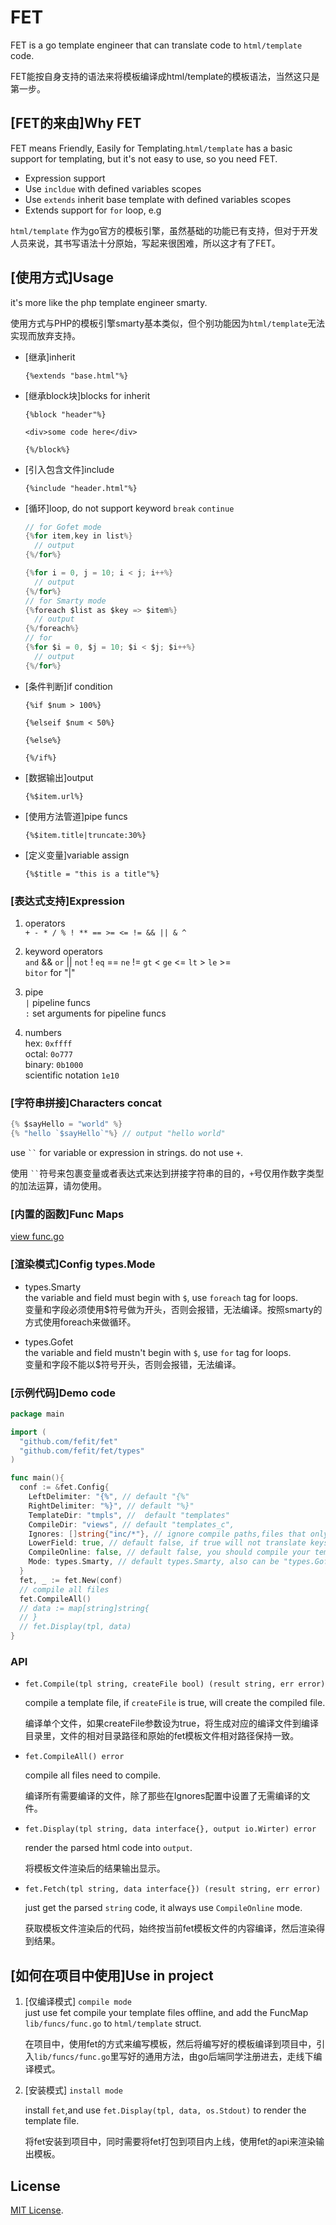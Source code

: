 # FET
FET is a go template engineer that can translate code to `html/template` code.

FET能按自身支持的语法来将模板编译成html/template的模板语法，当然这只是第一步。

## [FET的来由]Why FET
FET means Friendly, Easily for Templating.`html/template` has a basic support for templating, but it's not easy to use, so you need FET.
- Expression support
- Use `incldue` with defined variables scopes
- Use `extends` inherit base template with defined variables scopes
- Extends support for `for` loop, e.g

`html/template` 作为go官方的模板引擎，虽然基础的功能已有支持，但对于开发人员来说，其书写语法十分原始，写起来很困难，所以这才有了FET。


## [使用方式]Usage

it's more like the php template engineer smarty.

使用方式与PHP的模板引擎smarty基本类似，但个别功能因为`html/template`无法实现而放弃支持。

- [继承]inherit

  `{%extends "base.html"%}`

- [继承block块]blocks for inherit
  
  `{%block "header"%}`

    `<div>some code here</div>`
  
  `{%/block%}`

- [引入包含文件]include

  `{%include "header.html"%}`

- [循环]loop, do not support keyword `break` `continue`
  
  ```go
  // for Gofet mode
  {%for item,key in list%}
    // output
  {%/for%}
  
  {%for i = 0, j = 10; i < j; i++%}
    // output
  {%/for%}
  // for Smarty mode
  {%foreach $list as $key => $item%}
    // output
  {%/foreach%}
  // for
  {%for $i = 0, $j = 10; $i < $j; $i++%}
    // output
  {%/for%}
  ```

- [条件判断]if condition
  
  `{%if $num > 100%}`
  
  `{%elseif $num < 50%}`
  
  `{%else%}`
  
  `{%/if%}`

- [数据输出]output
  
  `{%$item.url%}`

- [使用方法管道]pipe funcs

  `{%$item.title|truncate:30%}`

- [定义变量]variable assign
  
  `{%$title = "this is a title"%}`

### [表达式支持]Expression
  
1. operators    
  `+ - * / % ! ** == >= <= != && || & ^`

2. keyword operators  
  `and` && `or` || `not` ! `eq` == `ne` != `gt` < `ge` <= `lt` > `le` >=  
  `bitor` for "|"

3. pipe   
  `|` pipeline funcs  
  `:` set arguments for pipeline funcs

4. numbers    
  hex: `0xffff`   
  octal: `0o777`  
  binary: `0b1000`  
  scientific notation `1e10`
### [字符串拼接]Characters concat  
  ```go
  {% $sayHello = "world" %}
  {% "hello `$sayHello`"%} // output "hello world"
  ```
  use ` `` ` for variable or expression in strings. do not use `+`.
  
  使用 ` `` `符号来包裹变量或者表达式来达到拼接字符串的目的，`+`号仅用作数字类型的加法运算，请勿使用。

### [内置的函数]Func Maps  

  [view func.go](./lib/funcs/funcs.go)
  
### [渲染模式]Config types.Mode  
  - types.Smarty  
  the variable and field must begin with `$`, use `foreach` tag for loops.  
  变量和字段必须使用$符号做为开头，否则会报错，无法编译。按照smarty的方式使用foreach来做循环。
  
  - types.Gofet  
  the variable and field mustn't begin with `$`, use `for` tag for loops.  
  变量和字段不能以$符号开头，否则会报错，无法编译。 

### [示例代码]Demo code
```go
package main

import (
  "github.com/fefit/fet"
  "github.com/fefit/fet/types"
)

func main(){
  conf := &fet.Config{
    LeftDelimiter: "{%", // default "{%"
    RightDelimiter: "%}", // default "%}"
    TemplateDir: "tmpls", //  default "templates"
    CompileDir: "views", // default "templates_c",
    Ignores: []string{"inc/*"}, // ignore compile paths,files that only will include.use filepath.Match
    LowerField: true, // default false, if true will not translate keys to uppercase.
    CompileOnline: false, // default false, you should compile your template files offline 
    Mode: types.Smarty, // default types.Smarty, also can be "types.Gofet"
  }
  fet, _ := fet.New(conf)
  // compile all files
  fet.CompileAll()
  // data := map[string]string{
  // }
  // fet.Display(tpl, data)
}
```
### API 
- `fet.Compile(tpl string, createFile bool) (result string, err error) `  

  compile a template file, if `createFile` is true, will create the compiled file.  

  编译单个文件，如果createFile参数设为true，将生成对应的编译文件到编译目录里，文件的相对目录路径和原始的fet模板文件相对路径保持一致。

- `fet.CompileAll() error`  
  
  compile all files need to compile.  

  编译所有需要编译的文件，除了那些在Ignores配置中设置了无需编译的文件。

- `fet.Display(tpl string, data interface{}, output io.Wirter) error`

  render the parsed html code into `output`.  

  将模板文件渲染后的结果输出显示。

- `fet.Fetch(tpl string, data interface{}) (result string, err error)`

  just get the parsed `string` code, it always use `CompileOnline` mode.  

  获取模板文件渲染后的代码，始终按当前fet模板文件的内容编译，然后渲染得到结果。

## [如何在项目中使用]Use in project

1. [仅编译模式] `compile mode`  
    just use fet compile your template files offline, and add the FuncMap `lib/funcs/func.go` to `html/template` struct.

    在项目中，使用fet的方式来编写模板，然后将编写好的模板编译到项目中，引入`lib/funcs/func.go`里写好的通用方法，由go后端同学注册进去，走线下编译模式。

2. [安装模式] `install mode`  

    install `fet`,and use `fet.Display(tpl, data, os.Stdout)` to render the template file.

    将fet安装到项目中，同时需要将fet打包到项目内上线，使用fet的api来渲染输出模板。

## License

[MIT License](./LICENSE).
